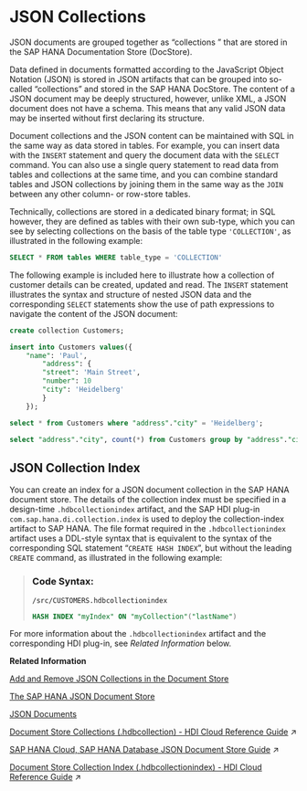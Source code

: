 <!-- loio66a8d33fe06d47acbfafc0782c513d7b -->

# JSON Collections

JSON documents are grouped together as “collections ” that are stored in the SAP HANA Documentation Store \(DocStore\).



Data defined in documents formatted according to the JavaScript Object Notation \(JSON\) is stored in JSON artifacts that can be grouped into so-called “collections” and stored in the SAP HANA DocStore. The content of a JSON document may be deeply structured, however, unlike XML, a JSON document does not have a schema. This means that any valid JSON data may be inserted without first declaring its structure.

Document collections and the JSON content can be maintained with SQL in the same way as data stored in tables. For example, you can insert data with the `INSERT` statement and query the document data with the `SELECT` command. You can also use a single query statement to read data from tables and collections at the same time, and you can combine standard tables and JSON collections by joining them in the same way as the `JOIN` between any other column- or row-store tables.

Technically, collections are stored in a dedicated binary format; in SQL however, they are defined as tables with their own sub-type, which you can see by selecting collections on the basis of the table type `'COLLECTION'`, as illustrated in the following example:

```sql
SELECT * FROM tables WHERE table_type = 'COLLECTION'
```

The following example is included here to illustrate how a collection of customer details can be created, updated and read. The `INSERT` statement illustrates the syntax and structure of nested JSON data and the corresponding `SELECT` statements show the use of path expressions to navigate the content of the JSON document:

```sql
create collection Customers;
```

```sql
insert into Customers values({
    "name": 'Paul',
        "address": {
        "street": 'Main Street',
        "number": 10
        "city": 'Heidelberg'
        }
    });
```

```sql
select * from Customers where "address"."city" = 'Heidelberg';
```

```sql
select "address"."city", count(*) from Customers group by "address"."city";
```



<a name="loio66a8d33fe06d47acbfafc0782c513d7b__section_i3l_zl3_lpb"/>

## JSON Collection Index

You can create an index for a JSON document collection in the SAP HANA document store. The details of the collection index must be specified in a design-time `.hdbcollectionindex` artifact, and the SAP HDI plug-in `com.sap.hana.di.collection.index` is used to deploy the collection-index artifact to SAP HANA. The file format required in the `.hdbcollectionindex` artifact uses a DDL-style syntax that is equivalent to the syntax of the corresponding SQL statement “`CREATE HASH INDEX`”, but without the leading `CREATE` command, as illustrated in the following example:

> ### Code Syntax:  
> `/src/CUSTOMERS.hdbcollectionindex`
> 
> ```sql
> HASH INDEX "myIndex" ON "myCollection"("lastName")
> ```

For more information about the `.hdbcollectionindex` artifact and the corresponding HDI plug-in, see *Related Information* below.

**Related Information**  


[Add and Remove JSON Collections in the Document Store](add-and-remove-json-collections-in-the-document-store-fc6a0ab.md "Maintain new and existing collections of JSON documents in the SAP HANA Document Store.")

[The SAP HANA JSON Document Store](the-sap-hana-json-document-store-3872240.md "The SAP HANA Document Store contains JSON artifacts grouped in collections.")

[JSON Documents](json-documents-b79fda3.md "JSON documents are stored in the JSON Document Store (DocStore) and grouped into JSON collections.")

[Document Store Collections (.hdbcollection) - HDI Cloud Reference Guide](https://help.sap.com/viewer/c2cc2e43458d4abda6788049c58143dc/2023_4_QRC/en-US/fe16b635277c4aea825c72973f159359.html "Transforms a design-time document-collection resource into a collection database object.") :arrow_upper_right:

[SAP HANA Cloud, SAP HANA Database JSON Document Store Guide](https://help.sap.com/viewer/f2d68919a1ad437fac08cc7d1584ff56/2023_4_QRC/en-US/dca379e9c94940e998d9d4b5c656d1bd.html "This guide explains the SAP HANA JSON Document Store.") :arrow_upper_right:

[Document Store Collection Index (.hdbcollectionindex) - HDI Cloud Reference Guide](https://help.sap.com/viewer/c2cc2e43458d4abda6788049c58143dc/2023_4_QRC/en-US/b4b1b5c8714a4af7a53e906a85c633f1.html "Transforms a design-time resource for a document collection index into a collection-index database object.") :arrow_upper_right:

